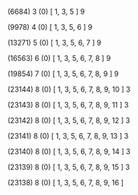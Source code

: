 (6684) 3 (0) [ 1, 3, 5 ] 9 


(9978) 4 (0) [ 1, 3, 5, 6 ] 9 


(13271) 5 (0) [ 1, 3, 5, 6, 7 ] 9 


(16563) 6 (0) [ 1, 3, 5, 6, 7, 8 ] 9 


(19854) 7 (0) [ 1, 3, 5, 6, 7, 8, 9 ] 9 


(23144) 8 (0) [ 1, 3, 5, 6, 7, 8, 9, 10 ] 3 


(23143) 8 (0) [ 1, 3, 5, 6, 7, 8, 9, 11 ] 3 


(23142) 8 (0) [ 1, 3, 5, 6, 7, 8, 9, 12 ] 3 


(23141) 8 (0) [ 1, 3, 5, 6, 7, 8, 9, 13 ] 3 


(23140) 8 (0) [ 1, 3, 5, 6, 7, 8, 9, 14 ] 3 


(23139) 8 (0) [ 1, 3, 5, 6, 7, 8, 9, 15 ] 3 


(23138) 8 (0) [ 1, 3, 5, 6, 7, 8, 9, 16 ]  

